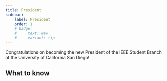 ```yaml
---
title: President
sidebar:
    label: President
    order: 1
    # badge:
    #     text: New
    #     variant: tip
---
```


Congratulations on becoming the new President of the IEEE Student Branch at the University of California San Diego!

## What to know
